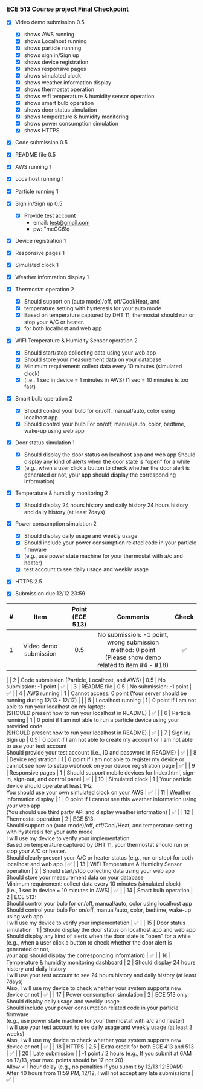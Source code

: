 ### ECE 513 Course project Final Checkpoint

- [x] Video demo submission 0.5 
    - [x] shows AWS running
    - [x] shows Localhost running
    - [x] shows particle running
    - [x] shows sign in/Sign up
    - [x] shows device registration
    - [x] shows responsive pages
    - [x] shows simulated clock
    - [x] shows weather information display
    - [x] shows thermostat operation
    - [x] shows wifi temperature & humidity sensor operation
    - [x] shows smart bulb operation
    - [x] shows door status simulation
    - [x] shows temperature & humidity monitoring
    - [x] shows power consumption simulation
    - [x] shows HTTPS
- [x] Code submission 0.5
- [x] README file 0.5
- [x] AWS running 1
- [x] Localhost running 1
- [x] Particle running 1
- [x] Sign in/Sign up 0.5
    - [x] Provide test account
        - email: test@gmail.com
        - pw: "mcGC6!q
- [x] Device registration 1
- [x] Responsive pages 1
- [x] Simulated clock 1
- [x] Weather infomration display 1
- [x] Thermostat operation 2
    - [x] Should support on (auto mode)/off, off/Cool/Heat, and 
    - [x] temperature setting with hysteresis for your auto mode
    - [x] Based on temperature captured by DHT 11, thermostat should run or stop your A/C or heater.
    - [x] for both localhost and web app
- [x] WIFI Temperature & Humidity Sensor operation 2
    - [x] Should start/stop collecting data using your web app
    - [x] Should store your measurement data on your database
    - [x] Minimum requirement: collect data every 10 minutes (simulated clock) 
    - [x] (i.e., 1 sec in device = 1 minutes in AWS) (1 sec = 10 minutes is too fast)
- [x] Smart bulb operation 2
    - [x] Should control your bulb for on/off, manual/auto, color using localhost app
    - [x] Should control your bulb For on/off, manual/auto, color, bedtime, wake-up using web app
- [x] Door status simulation 1
    - [x] Should display the door status on localhost app and web app Should display any kind of alerts when the door state is "open" for a while 
    - [x] (e.g., when a user click a button to check whether the door alert is generated or not, your app should display the corresponding information)
- [x] Temperature & humidity monitoring 2
    - [x] Should display 24 hours history and daily history 24 hours history and daily history (at least 7days)
- [x] Power consumption simulation 2
    - [x] Should display daily usage and weekly usage
    - [x] Should include your power consumption related code in your particle firmware
    - [x] (e.g., use power state machine for your thermostat with a/c and heater)
    - [x] test account to see daily usage and weekly usage
- [x] HTTPS 2.5
- [x] Submission due 12/12 23:59


| # | Item | Point (ECE 513) | Comments | Check |
|:---:|:---:|:---:|:---:|:---:|
| 1 | Video demo submission | 0.5 | No submission: -1 point, wrong submission method: 0 point<br>(Please show demo related to item #4 - #18) | ✅
 |
| 2 | Code submission (Particle, Localhost, and AWS) | 0.5 | No submission: -1 point | ✅ |
| 3 | README file | 0.5 | No submission: -1 point | ✅ |
| 4 | AWS running | 1 | Cannot access: 0 point (Your server should be running during 12/13 - 12/17) |  |
| 5 | Localhost running | 1 | 0 point if I am not able to run your localhost on my laptop:<br>(SHOULD present how to run your localhost in README) | ✅ |
| 6 | Particle running | 1 | 0 point if I am not able to run a particle device using your provided code<br>(SHOULD present how to run your localhost in README) | ✅ |
| 7 | Sign in/ Sign up | 0.5 | 0 point if I am not able to create my account or I am not able to use your test account<br>Should provide your test account (i.e., ID and password in README) | ✅ |
| 8 | Device registration | 1 | 0 point if I am not able to register my device or cannot see how to setup webhook on your device registration page | ✅ |
| 9 | Responsive pages | 1 | Should support mobile devices for Index.html, sign-in, sign-out, and control panel | ✅ |
| 10 | Simulated clock | 1 | Your particle device should operate at least 1Hz<br>You should use your own simulated clock on your AWS | ✅ |
| 11 | Weather information display | 1 | 0 point if I cannot see this weather information using your web app<br>(You should use third party API and display weather information) | ✅ |
| 12 | Thermostat operation | 2 | ECE 513:<br>Should support on (auto mode)/off, off/Cool/Heat, and temperature setting with hysteresis for your auto mode<br>I will use my device to verify your implementation<br>Based on temperature captured by DHT 11, your thermostat should run or stop your A/C or heater. <br>Should clearly present your A/C or heater status (e.g., run or stop) for both localhost and web app | ✅ |
| 13 | WiFi Temperature & Humidity Sensor operation | 2 | Should start/stop collecting data using your web app<br>Should store your measurement data on your database<br>Minimum requirement: collect data every 10 minutes (simulated clock) <br>(i.e., 1 sec in device = 10 minutes in AWS) | ✅ |
| 14 | Smart bulb operation | 2 | ECE 513:<br>Should control your bulb for on/off, manual/auto, color using localhost app<br>Should control your bulb For on/off, manual/auto, color, bedtime, wake-up using web app<br>I will use my device to verify your implementation | ✅ |
| 15 | Door status simulation | 1 | Should display the door status on localhost app and web app<br>Should display any kind of alerts when the door state is "open" for a while <br>(e.g., when a user click a button to check whether the door alert is generated or not, <br>your app should display the corresponding information) | ✅ |
| 16 | Temperature & humidity monitoring dashboard | 2 | Should display 24 hours history and daily history<br>I will use your test account to see 24 hours history and daily history (at least 7days)<br>Also, I will use my device to check whether your system supports new device or not | ✅ |
| 17 | Power consumption simulation | 2 | ECE 513 only:<br>Should display daily usage and weekly usage<br>Should include your power consumption related code in your particle firmware <br>(e.g., use power state machine for your thermostat with a/c and heater)<br>I will use your test account to see daily usage and weekly usage (at least 3 weeks)<br>Also, I will use my device to check whether your system supports new device or not | ✅ |
| 18 | HTTPS | 2.5 | Extra credit for both ECE 413 and 513 | ✅ |
| 20 | Late submission |  | -1 point / 2 hours (e.g., If you submit at 6AM on 12/13, your max. points should be 17 not 20)<br>Allow < 1 hour delay (e.g., no penalties if you submit by 12/13 12:59AM)<br>After 40 hours from 11:59 PM, 12/12, I will not accept any late submissions | ✅ |